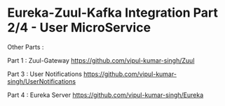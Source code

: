 # Eureka-Zuul-Kafka Integration Part 2/4 - User MicroService

Other Parts : 

Part 1 : Zuul-Gateway
https://github.com/vipul-kumar-singh/Zuul

Part 3 : User Notifications
https://github.com/vipul-kumar-singh/UserNotifications

Part 4 : Eureka Server
https://github.com/vipul-kumar-singh/Eureka

